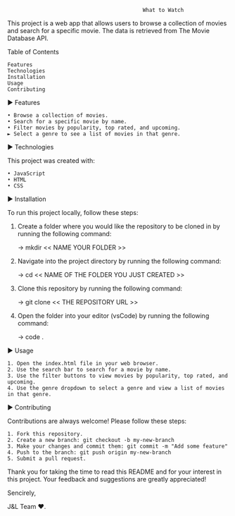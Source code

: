                                               What to Watch

  This project is a web app that allows users to browse a collection of movies and search for a specific movie. The data is retrieved from The Movie Database API.

Table of Contents

    Features
    Technologies
    Installation
    Usage
    Contributing
    

 ► Features
 
    • Browse a collection of movies.
    • Search for a specific movie by name.
    • Filter movies by popularity, top rated, and upcoming.
    ► Select a genre to see a list of movies in that genre.

► Technologies

This project was created with:

    • JavaScript
    • HTML
    • CSS

► Installation

To run this project locally, follow these steps:

 1. Create a folder where you would like the repository to be cloned in by running the following command:
 
    → mkdir << NAME YOUR FOLDER >>
    
 2. Navigate into the project directory by running the following command: 
 
    → cd << NAME OF THE FOLDER YOU JUST CREATED >>
 
 3. Clone this repository by running the following command:

    → git clone << THE REPOSITORY URL >>

 4. Open the folder into your editor (vsCode) by running the following command:
    
    → code .

► Usage

    1. Open the index.html file in your web browser.
    2. Use the search bar to search for a movie by name.
    3. Use the filter buttons to view movies by popularity, top rated, and upcoming.
    4. Use the genre dropdown to select a genre and view a list of movies in that genre.
   

► Contributing

Contributions are always welcome! Please follow these steps:

    1. Fork this repository.
    2. Create a new branch: git checkout -b my-new-branch
    3. Make your changes and commit them: git commit -m "Add some feature"
    4. Push to the branch: git push origin my-new-branch
    5. Submit a pull request.
   
   
Thank you for taking the time to read this README and for your interest in this project. Your feedback and suggestions are greatly appreciated! 
   

Sencirely, 

 J&L Team ♥.  
